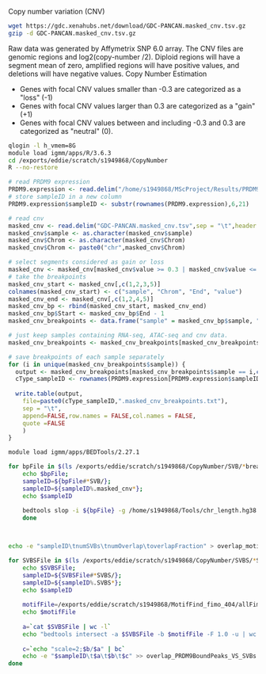 Copy number variation (CNV)
```bash
wget https://gdc.xenahubs.net/download/GDC-PANCAN.masked_cnv.tsv.gz
gzip -d GDC-PANCAN.masked_cnv.tsv.gz
```
Raw data was generated by Affymetrix SNP 6.0 array.
The CNV files are genomic regions and log2(copy-number /2). Diploid regions will have a segment mean of zero, amplified regions will have positive values, and deletions will have negative values.
Copy Number Estimation
-   Genes with focal CNV values smaller than -0.3 are categorized as a "loss" (-1)
-   Genes with focal CNV values larger than 0.3 are categorized as a "gain" (+1)
-   Genes with focal CNV values between and including -0.3 and 0.3 are categorized as "neutral" (0).

```bash
qlogin -l h_vmem=8G
module load igmm/apps/R/3.6.3
cd /exports/eddie/scratch/s1949868/CopyNumber
R --no-restore
```
```r
# read PRDM9 expression
PRDM9.expression <- read.delim("/home/s1949868/MScProject/Results/PRDM9ExpressionAndBinding/PRDM9Expression.txt", sep = "\t",header = TRUE)
# store sampleID in a new column
PRDM9.expression$sampleID <- substr(rownames(PRDM9.expression),6,21)

# read cnv
masked_cnv <- read.delim("GDC-PANCAN.masked_cnv.tsv",sep = "\t",header = TRUE)
masked_cnv$sample <- as.character(masked_cnv$sample)
masked_cnv$Chrom <- as.character(masked_cnv$Chrom)
masked_cnv$Chrom <- paste0("chr",masked_cnv$Chrom)

# select segments considered as gain or loss
masked_cnv <- masked_cnv[masked_cnv$value >= 0.3 | masked_cnv$value <= -0.3,]
# take the breakpoints
masked_cnv_start <- masked_cnv[,c(1,2,3,5)]
colnames(masked_cnv_start) <- c("sample", "Chrom", "End", "value")
masked_cnv_end <- masked_cnv[,c(1,2,4,5)]
masked_cnv_bp <- rbind(masked_cnv_start, masked_cnv_end)
masked_cnv_bp$Start <- masked_cnv_bp$End - 1
masked_cnv_breakpoints <- data.frame("sample" = masked_cnv_bp$sample, "Chrom" = masked_cnv_bp$Chrom, "Start" = masked_cnv_bp$Start, "End" = masked_cnv_bp$End, "value" = masked_cnv_bp$value, stringsAsFactors = FALSE)

# just keep samples containing RNA-seq, ATAC-seq and cnv data.
masked_cnv_breakpoints <- masked_cnv_breakpoints[masked_cnv_breakpoints$sample %in% PRDM9.expression$sampleID,]

# save breakpoints of each sample separately
for (i in unique(masked_cnv_breakpoints$sample)) {
  output <- masked_cnv_breakpoints[masked_cnv_breakpoints$sample == i,c(2,3,4,5)]
  cType_sampleID <- rownames(PRDM9.expression[PRDM9.expression$sampleID == i,])
  
  write.table(output,
	file=paste0(cType_sampleID,".masked_cnv_breakpoints.txt"),
	sep = "\t",
	append=FALSE,row.names = FALSE,col.names = FALSE,
	quote =FALSE
	)
}
```
```bash
module load igmm/apps/BEDTools/2.27.1

for bpFile in $(ls /exports/eddie/scratch/s1949868/CopyNumber/SVB/*breakpoints.txt); do 
	echo $bpFile; 
	sampleID=${bpFile#*SVB/}; 
	sampleID=${sampleID%.masked_cnv*};
	echo $sampleID
	
	bedtools slop -i ${bpFile} -g /home/s1949868/Tools/chr_length.hg38.txt -b 100 > ${sampleID}.SVBS.txt
	done
```
```bash


echo -e "sampleID\tnumSVBs\tnumOverlap\toverlapFraction" > overlap_motif_VS_SVBSs.txt

for SVBSFile in $(ls /exports/eddie/scratch/s1949868/CopyNumber/SVBS/*SVBS.txt); do 
	echo $SVBSFile; 
	sampleID=${SVBSFile#*SVBS/}; 
	sampleID=${sampleID%.SVBS*};
	echo $sampleID
	
	motifFile=/exports/eddie/scratch/s1949868/MotifFind_fimo_404/allFimoGFF_CaseID/${sampleID}_peakCalls_fimo.gff
	echo $motifFile
	
	a=`cat $SVBSFile | wc -l`
	echo "bedtools intersect -a $SVBSFile -b $motifFile -F 1.0 -u | wc -l"
	
	c=`echo "scale=2;$b/$a" | bc`
	echo -e "$sampleID\t$a\t$b\t$c" >> overlap_PRDM9BoundPeaks_VS_SVBs.txt
done



```
<!--stackedit_data:
eyJoaXN0b3J5IjpbMTM5NjIxMzgxOSwtMTE3MDA5NzU5OSwxND
EyOTM3NzgsODEzMjc1MTk3LC0xMjk1MjU0ODkxLDgxNjkzMDA3
MSwtNzA1NzUxMDUxLDY3ODQzMDE2NCwxNDkxNDYwNDczLC02ND
U4NzYwNzAsMTk0ODE4Njg2NiwtMTYxOTg1MzA3MywzOTU5OTcx
ODYsMTM1NTAwOTI5OSwzMDE1NzY5OTEsMTI3NzQwNjgwMiw0MT
YyNzMyMjQsMTM2MjQ5MTkwOSwtOTU5ODc0OTI2LDI5MTY3MTY3
NV19
-->